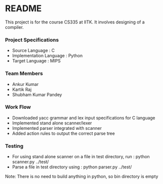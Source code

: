 # README #

This project is for the course CS335 at IITK. It involves designing of a compiler.

### Project Specifications ###

* Source Language : C
* Implementation Language : Python
* Target Language : MIPS

### Team Members ###

* Ankur Kumar
* Kartik Raj
* Shubham Kumar Pandey

### Work Flow ###

* Downloaded yacc grammar and lex input specifications for C language
* Implemented stand alone scanner/lexer
* Implemented parser integrated with scanner
* Added action rules to output the correct parse tree

### Testing ###

* For using stand alone scanner on a file in test directory, run : python scanner.py ../test/<file>
* Parse a file in test directory using : python parser.py ../test/<file>

Note: There is no need to build anything in python, so bin directory is empty